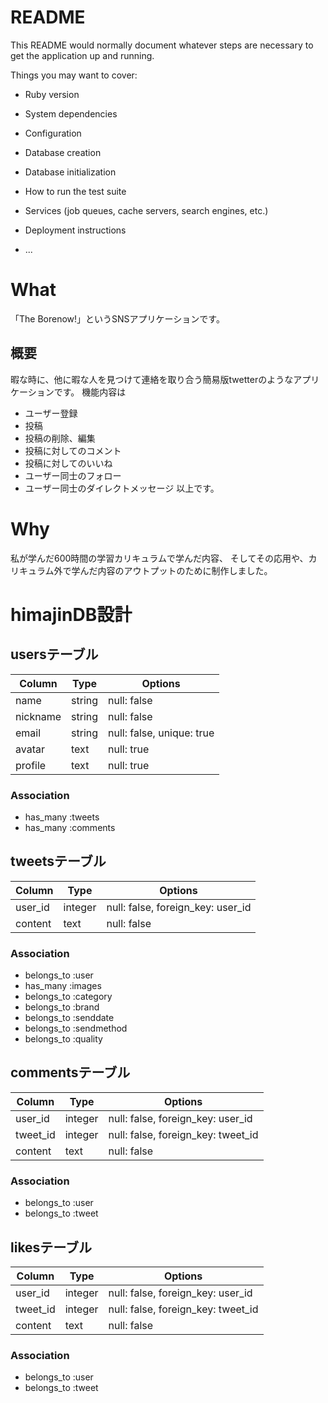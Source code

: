 # README

This README would normally document whatever steps are necessary to get the
application up and running.

Things you may want to cover:

* Ruby version

* System dependencies

* Configuration

* Database creation

* Database initialization

* How to run the test suite

* Services (job queues, cache servers, search engines, etc.)

* Deployment instructions

* ...

# What
「The Borenow!」というSNSアプリケーションです。
## 概要
暇な時に、他に暇な人を見つけて連絡を取り合う簡易版twetterのようなアプリケーションです。
機能内容は
- ユーザー登録
- 投稿
- 投稿の削除、編集
- 投稿に対してのコメント
- 投稿に対してのいいね
- ユーザー同士のフォロー
- ユーザー同士のダイレクトメッセージ
以上です。

# Why
私が学んだ600時間の学習カリキュラムで学んだ内容、
そしてその応用や、カリキュラム外で学んだ内容のアウトプットのために制作しました。

# himajinDB設計
## usersテーブル
|Column|Type|Options|
|------|----|-------|
|name|string|null: false|
|nickname|string|null: false|
|email|string|null: false, unique: true|
|avatar|text|null: true|
|profile|text|null: true|
### Association
- has_many :tweets
- has_many :comments

## tweetsテーブル
|Column|Type|Options|
|------|----|-------|
|user_id|integer|null: false, foreign_key: user_id|
|content|text|null: false|
### Association
- belongs_to :user
- has_many :images
- belongs_to :category
- belongs_to :brand
- belongs_to :senddate
- belongs_to :sendmethod
- belongs_to :quality

## commentsテーブル
|Column|Type|Options|
|------|----|-------|
|user_id|integer|null: false, foreign_key: user_id|
|tweet_id|integer|null: false, foreign_key: tweet_id|
|content|text|null: false|
### Association
- belongs_to :user
- belongs_to :tweet

## likesテーブル
|Column|Type|Options|
|------|----|-------|
|user_id|integer|null: false, foreign_key: user_id|
|tweet_id|integer|null: false, foreign_key: tweet_id|
|content|text|null: false|
### Association
- belongs_to :user
- belongs_to :tweet